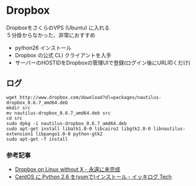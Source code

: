 # Dropbox

DropboxをさくらのVPS (Ubuntu) に入れる  
５分掛からなかった、非常におすすめ

+ python26 インストール
+ Dropbox の公式 CLI クライアントを入手
+ サーバーのHOSTIDをDropboxの管理UIで登録(ログイン後にURL叩くだけ)

## ログ
    wget http://www.dropbox.com/download?dl=packages/nautilus-dropbox_0.6.7_amd64.deb
    mkdir src
    mv nautilus-dropbox_0.6.7_amd64.deb src
    cd src
    sudo dpkg -i nautilus-dropbox_0.6.7_amd64.deb
    sudo apt-get install libatk1.0-0 libcairo2 libgtk2.0-0 libnautilus-extension1 libpango1.0-0 python-gtk2
    sudo apt-get -f install

### 参考記事
- [Dropbox on Linux without X - 永遠に未完成](http://d.hatena.ne.jp/thinca/20100613/1276426233)
- [CentOS に Python 2.6 を(yumで)インストール - イッキログ Tech](http://ikkki.co.jp/blog-tech/?p=26)
